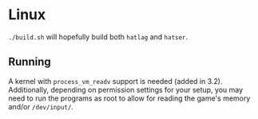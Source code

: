 # Linux
`./build.sh` will hopefully build both `hatlag` and `hatser`.

## Running
A kernel with `process_vm_readv` support is needed (added in 3.2). Additionally, depending on permission settings for your setup, you may need to run the programs as root to allow for reading the game's memory and/or `/dev/input/`.